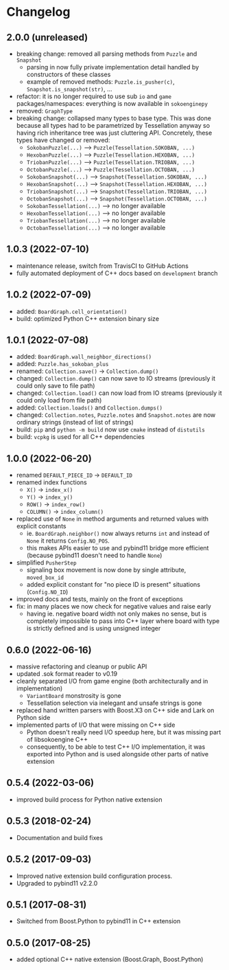 # Changelog

## 2.0.0 (unreleased)

- breaking change: removed all parsing methods from `Puzzle` and `Snapshot`
  - parsing in now fully private implementation detail handled by constructors of these
    classes
  - example of removed methods: `Puzzle.is_pusher(c)`, `Snapshot.is_snapshot(str)`, ...
- refactor: it is no longer required to use sub `io` and `game` packages/namespaces:
  everything is now available in `sokoenginepy`
- removed: `GraphType`
- breaking change: collapsed many types to base type. This was done because all types
  had to be parametrized by Tessellation anyway so having rich inheritance tree was just
  cluttering API. Concretely, these types have changed or removed:
  - `SokobanPuzzle(...)` --> `Puzzle(Tessellation.SOKOBAN, ...)`
  - `HexobanPuzzle(...)` --> `Puzzle(Tessellation.HEXOBAN, ...)`
  - `TriobanPuzzle(...)` --> `Puzzle(Tessellation.TRIOBAN, ...)`
  - `OctobanPuzzle(...)` --> `Puzzle(Tessellation.OCTOBAN, ...)`
  - `SokobanSnapshot(...)` --> `Snapshot(Tessellation.SOKOBAN, ...)`
  - `HexobanSnapshot(...)` --> `Snapshot(Tessellation.HEXOBAN, ...)`
  - `TriobanSnapshot(...)` --> `Snapshot(Tessellation.TRIOBAN, ...)`
  - `OctobanSnapshot(...)` --> `Snapshot(Tessellation.OCTOBAN, ...)`
  - `SokobanTessellation(...)` --> no longer available
  - `HexobanTessellation(...)` --> no longer available
  - `TriobanTessellation(...)` --> no longer available
  - `OctobanTessellation(...)` --> no longer available

## 1.0.3 (2022-07-10)

- maintenance release, switch from TravisCI to GitHub Actions
- fully automated deployment of C++ docs based on `development` branch

## 1.0.2 (2022-07-09)

- added: `BoardGraph.cell_orientation()`
- build: optimized Python C++ extension binary size

## 1.0.1 (2022-07-08)

- added: `BoardGraph.wall_neighbor_directions()`
- added: `Puzzle.has_sokoban_plus`
- renamed: `Collection.save()` -> `Collection.dump()`
- changed: `Collection.dump()` can now save to IO streams (previously it could only save
  to file path)
- changed: `Collection.load()` can now load from IO streams (previously it could only load
  from file path)
- added: `Collection.loads()` and `Collection.dumps()`
- changed: `Collection.notes`, `Puzzle.notes` and `Snapshot.notes` are now ordinary
  strings (instead of list of strings)
- build: `pip` and `python -m build` now use `cmake` instead of `distutils`
- build: `vcpkg` is used for all C++ dependencies

## 1.0.0 (2022-06-20)

- renamed `DEFAULT_PIECE_ID` -> `DEFAULT_ID`
- renamed index functions
  - `X()` -> `index_x()`
  - `Y()` -> `index_y()`
  - `ROW()` -> `index_row()`
  - `COLUMN()` -> `index_column()`
- replaced use of `None` in method arguments and returned values with explicit constants
  - ie. `BoardGraph.neighbor()` now always returns `int` and instead of `None` it
    returns `Config.NO_POS`.
  - this makes APIs easier to use and pybind11 bridge more efficient (because pybind11
    doesn't need to handle `None`)
- simplified `PusherStep`
  - signaling box movement is now done by single attribute, `moved_box_id`
  - added explicit constant for "no piece ID is present" situations (`Config.NO_ID`)
- improved docs and tests, mainly on the front of exceptions
- fix: in many places we now check for negative values and raise early
  - having ie. negative board width not only makes no sense, but is completely
    impossible to pass into C++ layer where board with type is strictly defined and
    is using unsigned integer

## 0.6.0 (2022-06-16)

- massive refactoring and cleanup or public API
- updated .sok format reader to v0.19
- cleanly separated I/O from game engine (both architecturally and in implementation)
  - `VariantBoard` monstrosity is gone
  - Tessellation selection via inelegant and unsafe strings is gone
- replaced hand written parsers with Boost.X3 on C++ side and Lark on Python side
- implemented parts of I/O that were missing on C++ side
  - Python doesn't really need I/O speedup here, but it was missing part of
    libsokoengine C++
  - consequently, to be able to test C++ I/O implementation, it was exported into Python
    and is used alongside other parts of native extension

## 0.5.4 (2022-03-06)

- improved build process for Python native extension

## 0.5.3 (2018-02-24)

- Documentation and build fixes

## 0.5.2 (2017-09-03)

- Improved native extension build configuration process.
- Upgraded to pybind11 v2.2.0

## 0.5.1 (2017-08-31)

- Switched from Boost.Python to pybind11 in C++ extension

## 0.5.0 (2017-08-25)

- added optional C++ native extension (Boost.Graph, Boost.Python)
